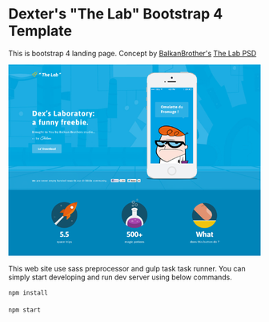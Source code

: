 # Dexter's "The Lab" Bootstrap 4 Template

This is bootstrap 4 landing page. Concept by [BalkanBrother's](https://dribbble.com/BalkanBrothers) [The Lab PSD](https://dribbble.com/shots/1330023-Dexter-s-The-Lab-Website-Design-Freebie-PSD)

![Dexters Lab](/screenshot/screenshot.png?raw=true)

This web site use sass preprocessor and gulp task task runner.
You can simply start developing and run dev server using below commands.

```bash
npm install

npm start
```
